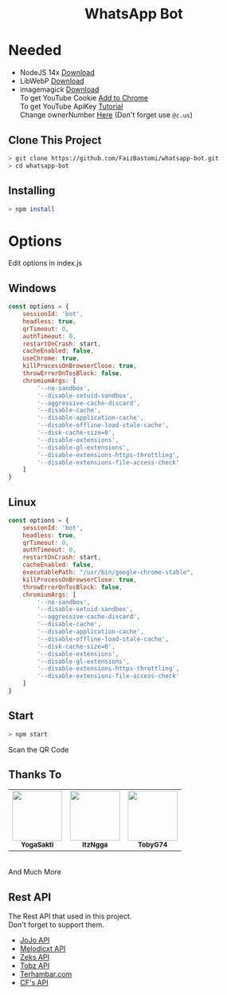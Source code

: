 <h1 align="center">WhatsApp Bot</h1>

# Needed
- NodeJS 14x [Download](https://nodejs.org/en/download)
- LibWebP [Download](https://developers.google.com/speed/webp/download)
- imagemagick [Download](https://imagemagick.org/script/download.php)<br />
To get YouTube Cookie [Add to Chrome](http://bit.ly/3pb05kJ)<br />
To get YouTube ApiKey [Tutorial](https://www.slickremix.com/docs/get-api-key-for-youtube/)<br />
Change ownerNumber [Here](https://github.com/FaizBastomi/whatsapp-bot/blob/b0c39845020f91202e538d909499d0ee17b02729/handler/message/index.js#L48) (Don't forget use `@c.us`)

## Clone This Project
```bash
> git clone https://github.com/FaizBastomi/whatsapp-bot.git
> cd whatsapp-bot
```

## Installing
```bash
> npm install
```

# Options
Edit options in index.js<br />
## Windows
```js
const options = {
    sessionId: 'bot',
    headless: true,
    qrTimeout: 0,
    authTimeout: 0,
    restartOnCrash: start,
    cacheEnabled: false,
    useChrome: true,
    killProcessOnBrowserClose: true,
    throwErrorOnTosBlock: false,
    chromiumArgs: [
        '--no-sandbox',
        '--disable-setuid-sandbox',
        '--aggressive-cache-discard',
        '--disable-cache',
        '--disable-application-cache',
        '--disable-offline-load-stale-cache',
        '--disk-cache-size=0',
        '--disable-extensions',
        '--disable-gl-extensions',
        '--disable-extensions-https-throttling',
        '--disable-extensions-file-access-check'
    ]
}
```

## Linux
```js
const options = {
    sessionId: 'bot',
    headless: true,
    qrTimeout: 0,
    authTimeout: 0,
    restartOnCrash: start,
    cacheEnabled: false,
    executablePath: "/usr/bin/google-chrome-stable",
    killProcessOnBrowserClose: true,
    throwErrorOnTosBlock: false,
    chromiumArgs: [
        '--no-sandbox',
        '--disable-setuid-sandbox',
        '--aggressive-cache-discard',
        '--disable-cache',
        '--disable-application-cache',
        '--disable-offline-load-stale-cache',
        '--disk-cache-size=0',
        '--disable-extensions',
        '--disable-gl-extensions',
        '--disable-extensions-https-throttling',
        '--disable-extensions-file-access-check'
    ]
}
```

## Start
```bash
> npm start
```
Scan the QR Code

## Thanks To
<table>
    <tr>
    <td align="center"><a href="https://github.com/YogaSakti" target="_blank"><img src="https://avatars.githubusercontent.com/u/24309806?v=4" width="100px;" alt=""/></a><br />
<sub><b>YogaSakti</b></sub><br /></td>
    <td align="center"><a href="https://github.com/ItzNgga" target="_blank"><img src="https://avatars.githubusercontent.com/u/29621457?v=4" width="100px;" alt=""/></a><br />
<sub><b>ItzNgga</b></sub><br /></td>
    <td align="center"><a href="https://github.com/TobyG74" target="_blank"><img src="https://avatars.githubusercontent.com/u/32604979?v=4" width="100px;" alt=""/></a><br />
<sub><b>TobyG74</b></sub><br /></td>
    </tr>
</table><br />
And Much More

## Rest API
The Rest API that used in this project.<br />
Don't forget to support them.
- [JoJo API](https://docs-jojo.herokuapp.com)
- [Melodicxt API](https://api-melodicxt-2.herokuapp.com)
- [Zeks API](https://api.zeks.xyz)
- [Tobz API](https://tobz-api.herokuapp.com)
- [Terhambar.com](https://scrap.terhambar.com)
- [CF's API](https://api.computerfreaker.cf)